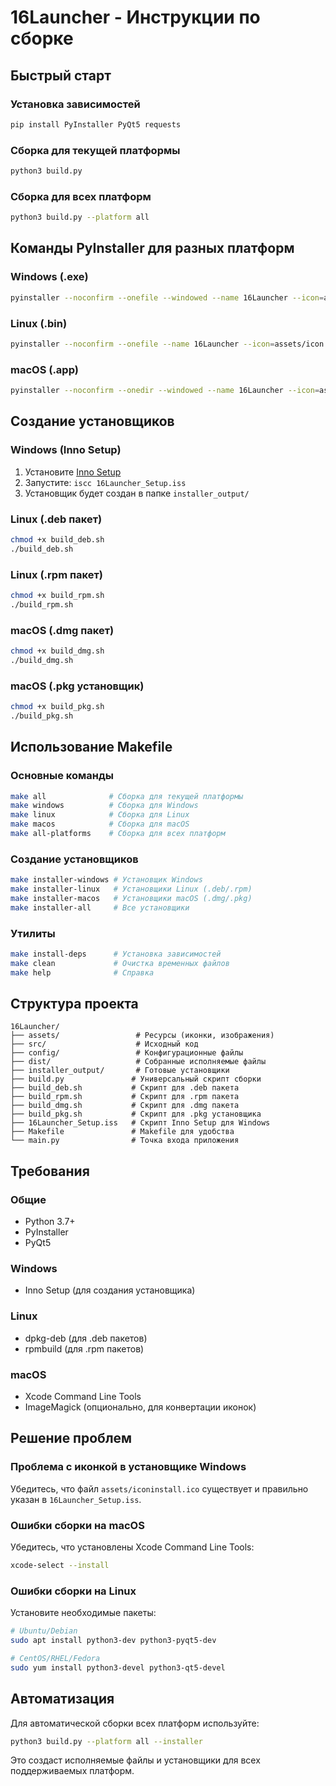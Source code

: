 # 16Launcher - Инструкции по сборке

## Быстрый старт

### Установка зависимостей
```bash
pip install PyInstaller PyQt5 requests
```

### Сборка для текущей платформы
```bash
python3 build.py
```

### Сборка для всех платформ
```bash
python3 build.py --platform all
```

## Команды PyInstaller для разных платформ

### Windows (.exe)
```bash
pyinstaller --noconfirm --onefile --windowed --name 16Launcher --icon=assets/icon.ico --add-data "assets;assets" --add-data "src;src" --paths=src --hidden-import=config --hidden-import=gui.main_window --hidden-import=util --hidden-import=PyQt5.sip --collect-all PyQt5 main.py
```

### Linux (.bin)
```bash
pyinstaller --noconfirm --onefile --name 16Launcher --icon=assets/icon.ico --add-data "assets:assets" --add-data "src:src" --paths=src --hidden-import=config --hidden-import=gui.main_window --hidden-import=util --hidden-import=PyQt5.sip --collect-all PyQt5 main.py
```

### macOS (.app)
```bash
pyinstaller --noconfirm --onedir --windowed --name 16Launcher --icon=assets/icon.ico --add-data "assets:assets" --add-data "src:src" --paths=src --hidden-import=config --hidden-import=gui.main_window --hidden-import=util --hidden-import=PyQt5.sip --collect-all PyQt5 main.py
```

## Создание установщиков

### Windows (Inno Setup)
1. Установите [Inno Setup](https://jrsoftware.org/isinfo.php)
2. Запустите: `iscc 16Launcher_Setup.iss`
3. Установщик будет создан в папке `installer_output/`

### Linux (.deb пакет)
```bash
chmod +x build_deb.sh
./build_deb.sh
```

### Linux (.rpm пакет)
```bash
chmod +x build_rpm.sh
./build_rpm.sh
```

### macOS (.dmg пакет)
```bash
chmod +x build_dmg.sh
./build_dmg.sh
```

### macOS (.pkg установщик)
```bash
chmod +x build_pkg.sh
./build_pkg.sh
```

## Использование Makefile

### Основные команды
```bash
make all              # Сборка для текущей платформы
make windows          # Сборка для Windows
make linux            # Сборка для Linux
make macos            # Сборка для macOS
make all-platforms    # Сборка для всех платформ
```

### Создание установщиков
```bash
make installer-windows # Установщик Windows
make installer-linux   # Установщики Linux (.deb/.rpm)
make installer-macos   # Установщики macOS (.dmg/.pkg)
make installer-all     # Все установщики
```

### Утилиты
```bash
make install-deps      # Установка зависимостей
make clean             # Очистка временных файлов
make help              # Справка
```

## Структура проекта

```
16Launcher/
├── assets/                 # Ресурсы (иконки, изображения)
├── src/                    # Исходный код
├── config/                 # Конфигурационные файлы
├── dist/                   # Собранные исполняемые файлы
├── installer_output/       # Готовые установщики
├── build.py               # Универсальный скрипт сборки
├── build_deb.sh           # Скрипт для .deb пакета
├── build_rpm.sh           # Скрипт для .rpm пакета
├── build_dmg.sh           # Скрипт для .dmg пакета
├── build_pkg.sh           # Скрипт для .pkg установщика
├── 16Launcher_Setup.iss   # Скрипт Inno Setup для Windows
├── Makefile               # Makefile для удобства
└── main.py                # Точка входа приложения
```

## Требования

### Общие
- Python 3.7+
- PyInstaller
- PyQt5

### Windows
- Inno Setup (для создания установщика)

### Linux
- dpkg-deb (для .deb пакетов)
- rpmbuild (для .rpm пакетов)

### macOS
- Xcode Command Line Tools
- ImageMagick (опционально, для конвертации иконок)

## Решение проблем

### Проблема с иконкой в установщике Windows
Убедитесь, что файл `assets/iconinstall.ico` существует и правильно указан в `16Launcher_Setup.iss`.

### Ошибки сборки на macOS
Убедитесь, что установлены Xcode Command Line Tools:
```bash
xcode-select --install
```

### Ошибки сборки на Linux
Установите необходимые пакеты:
```bash
# Ubuntu/Debian
sudo apt install python3-dev python3-pyqt5-dev

# CentOS/RHEL/Fedora
sudo yum install python3-devel python3-qt5-devel
```

## Автоматизация

Для автоматической сборки всех платформ используйте:
```bash
python3 build.py --platform all --installer
```

Это создаст исполняемые файлы и установщики для всех поддерживаемых платформ.
